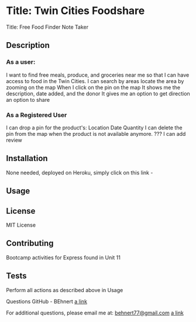 # Title: Twin Cities Foodshare

Title: Free Food Finder
Note Taker

 
## Description
### As a user:   
I want to find free meals, produce, and groceries near me so that I can have access to food in the Twin Cities.
I can search by areas  locate the area by zooming on the map
When I click on the pin on the map
It shows me the description, date added, and the donor
It gives me an option to get direction an option to share

### As a Registered User 
I can drop a pin for the product's:
Location 
Date 
Quantity 
I can delete the pin from the map when the product is not available anymore. 
??? I can add review

## Installation
None needed, deployed on Heroku, simply click on this link - 

## Usage

## License
MIT License

## Contributing
Bootcamp activities for Express found in Unit 11

## Tests
Perform all actions as described above in Usage

 
 
Questions
  GitHub - BEhnert
   [a link](https://github.com/BEhnert)
  
   For additional questions, please email me at: behnert77@gmail.com
  [a link](mailto:behnert77@gmail.com)

